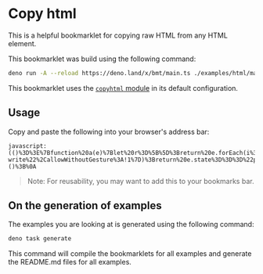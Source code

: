 # Copy html

This is a helpful bookmarklet for copying raw HTML from any HTML element.

This bookmarklet was build using the following command:

```bash
deno run -A --reload https://deno.land/x/bmt/main.ts ./examples/html/main.ts
```

This bookmarklet uses the [`copyhtml` module](../../copyhtml/) in its default
configuration.

## Usage

Copy and paste the following into your browser's address bar:

```
javascript:(()%3D%3E%7Bfunction%20a(e)%7Blet%20r%3D%5B%5D%3Breturn%20e.forEach(i%3D%3Er.push(i.outerHTML))%2Cr%7Dfunction%20t(e)%7Blet%20r%3De.scrape()%3Br%26%26e.render(e.transform%3Fe.transform(r)%3Aa(r))%7Dfunction%20o(e%3Dp())%7Bif(e)return%20document.querySelectorAll(e)%7Dasync%20function%20n(e)%7Bif(!await%20l())%7Balert(%22Please%20enable%20clipboard%20permission%20in%20your%20browser%20settings%20to%20use%20this%20feature.%22)%3Breturn%7Df(String(e))%7Dvar%20c%3D%22Enter%20selector%20to%20copy%20HTML%20from%20elements%20that%20match%20the%20given%20selector%3A%22%3Bfunction%20p()%7Breturn%20prompt(c%2C%22%22)%7C%7C%22%22%7Dfunction%20f(e)%7Bnavigator.clipboard.writeText(e).then(()%3D%3E%7Bconsole.info(%22Copied%20to%20clipboard.%22%2C%7Btext%3Ae%7D)%7D).catch(r%3D%3E%7Bconsole.error(r)%7D)%7Dasync%20function%20l()%7Bif(!navigator.clipboard)return!1%3Btry%7Blet%20e%3Dawait%20navigator.permissions.query(%7Bname%3A%22clipboard-write%22%2CallowWithoutGesture%3A!1%7D)%3Breturn%20e.state%3D%3D%3D%22prompt%22%26%26console.log(%22Requesting%20clipboard%20permission...%22)%2Ce.state%3D%3D%3D%22granted%22%7Dcatch(e)%7Bconsole.error(e)%7Dreturn!1%7Dasync%20function%20s(e%3D%7B%7D)%7Bawait%20t(%7Bscrape%3Ao%2Ctransform%3Ae.transform%2Crender%3An%7D)%7Ds()%3B%7D)()%3B%0A
```

> Note: For reusability, you may want to add this to your bookmarks bar.

## On the generation of examples

The examples you are looking at is generated using the following command:

```bash
deno task generate
```

This command will compile the bookmarklets for all examples and generate the
README.md files for all examples.
